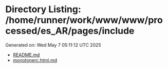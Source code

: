 # Directory Listing: /home/runner/work/www/www/processed/es_AR/pages/include
Generated on: Wed May  7 05:11:12 UTC 2025

- [README.md](README.md)
- [monotonerc.html.md](monotonerc.html.md)
